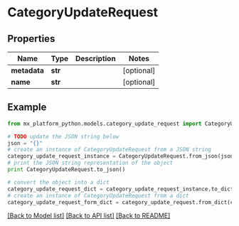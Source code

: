 # CategoryUpdateRequest


## Properties
Name | Type | Description | Notes
------------ | ------------- | ------------- | -------------
**metadata** | **str** |  | [optional] 
**name** | **str** |  | [optional] 

## Example

```python
from mx_platform_python.models.category_update_request import CategoryUpdateRequest

# TODO update the JSON string below
json = "{}"
# create an instance of CategoryUpdateRequest from a JSON string
category_update_request_instance = CategoryUpdateRequest.from_json(json)
# print the JSON string representation of the object
print CategoryUpdateRequest.to_json()

# convert the object into a dict
category_update_request_dict = category_update_request_instance.to_dict()
# create an instance of CategoryUpdateRequest from a dict
category_update_request_form_dict = category_update_request.from_dict(category_update_request_dict)
```
[[Back to Model list]](../README.md#documentation-for-models) [[Back to API list]](../README.md#documentation-for-api-endpoints) [[Back to README]](../README.md)



